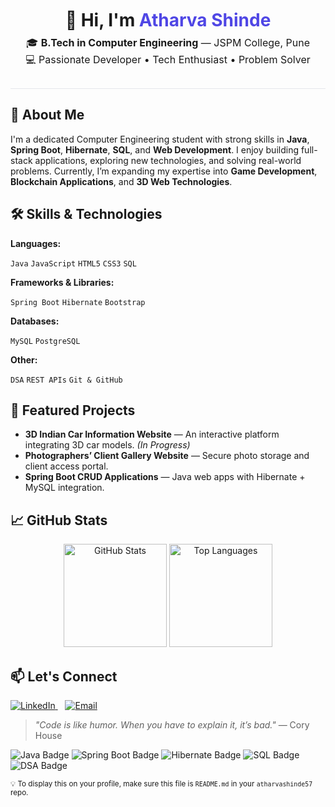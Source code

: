 <!-- ====== GitHub Profile: Atharva Shinde ====== -->
<div align="center" style="padding: 10px 0;">
  <h1 style="margin: 0;">👋 Hi, I'm <span style="color:#4f46e5;">Atharva Shinde</span></h1>
  <p style="margin: 8px 0 0 0; font-size: 16px;">
    🎓 <strong>B.Tech in Computer Engineering</strong> — JSPM College, Pune<br>
    💻 Passionate Developer • Tech Enthusiast • Problem Solver
  </p>
</div>

<hr style="border:0; height:1px; background:#e5e7eb; margin: 20px 0;">

<!-- About -->
<h2>🚀 About Me</h2>
<p>
  I'm a dedicated Computer Engineering student with strong skills in
  <strong>Java</strong>, <strong>Spring Boot</strong>, <strong>Hibernate</strong>,
  <strong>SQL</strong>, and <strong>Web Development</strong>. I enjoy building full-stack
  applications, exploring new technologies, and solving real-world problems.
  Currently, I’m expanding my expertise into <strong>Game Development</strong>,
  <strong>Blockchain Applications</strong>, and <strong>3D Web Technologies</strong>.
</p>

<!-- Skills -->
<h2>🛠 Skills &amp; Technologies</h2>
<div>
  <p><strong>Languages:</strong></p>
  <p>
    <code>Java</code> <code>JavaScript</code> <code>HTML5</code> <code>CSS3</code> <code>SQL</code>
  </p>

  <p><strong>Frameworks &amp; Libraries:</strong></p>
  <p>
    <code>Spring Boot</code> <code>Hibernate</code> <code>Bootstrap</code>
  </p>

  <p><strong>Databases:</strong></p>
  <p>
    <code>MySQL</code> <code>PostgreSQL</code>
  </p>

  <p><strong>Other:</strong></p>
  <p>
    <code>DSA</code> <code>REST APIs</code> <code>Git &amp; GitHub</code>
  </p>
</div>

<!-- Projects -->
<h2>📌 Featured Projects</h2>
<ul>
  <li><strong>3D Indian Car Information Website</strong> — An interactive platform integrating 3D car models. <em>(In Progress)</em></li>
  <li><strong>Photographers’ Client Gallery Website</strong> — Secure photo storage and client access portal.</li>
  <li><strong>Spring Boot CRUD Applications</strong> — Java web apps with Hibernate + MySQL integration.</li>
</ul>

<!-- Stats -->
<h2>📈 GitHub Stats</h2>
<div align="center">
  <img src="https://github-readme-stats.vercel.app/api?username=atharvashinde57&show_icons=true&theme=tokyonight"
       alt="GitHub Stats" height="165" />
  <img src="https://github-readme-stats.vercel.app/api/top-langs/?username=atharvashinde57&layout=compact&theme=tokyonight"
       alt="Top Languages" height="165" />
</div>

<!-- Contact -->
<h2>📫 Let's Connect</h2>
<p>
  <a href="https://www.linkedin.com/in/atharva-shinde" target="_blank">
    <img src="https://img.shields.io/badge/LinkedIn-Connect-blue?logo=linkedin" alt="LinkedIn">
  </a>
  &nbsp;&nbsp;
  <a href="mailto:your.email@example.com">
    <img src="https://img.shields.io/badge/Email-Say%20Hi!-red" alt="Email">
  </a>
</p>

<!-- Quote -->
<blockquote>
  <em>"Code is like humor. When you have to explain it, it’s bad."</em> — Cory House
</blockquote>

<!-- Optional: Compact badges row -->
<p>
  <img src="https://img.shields.io/badge/Java-Expert-orange" alt="Java Badge">
  <img src="https://img.shields.io/badge/Spring%20Boot-Proficient-brightgreen" alt="Spring Boot Badge">
  <img src="https://img.shields.io/badge/Hibernate-Proficient-yellow" alt="Hibernate Badge">
  <img src="https://img.shields.io/badge/SQL-Advanced-blue" alt="SQL Badge">
  <img src="https://img.shields.io/badge/DSA-Strong-success" alt="DSA Badge">
</p>

<p><sub>💡 To display this on your profile, make sure this file is <code>README.md</code> in your <code>atharvashinde57</code> repo.</sub></p>
